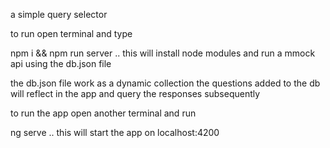 a simple query selector 

to run open terminal and type 

npm i && npm run server .. this will install node modules and run a mmock api using the db.json file 

the db.json file work as a dynamic collection the questions added to the db will reflect in the app 
and query the responses subsequently 

to run the app open another terminal and run 

ng serve .. this will start the app on localhost:4200
